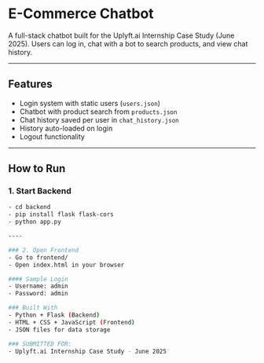 # E-Commerce Chatbot

A full-stack chatbot built for the Uplyft.ai Internship Case Study (June 2025).
Users can log in, chat with a bot to search products, and view chat history.

----

## Features
- Login system with static users (`users.json`)
- Chatbot with product search from `products.json`
- Chat history saved per user in `chat_history.json`
- History auto-loaded on login
- Logout functionality

----

## How to Run

### 1. Start Backend
```bash
- cd backend
- pip install flask flask-cors
- python app.py

----

### 2. Open Frontend
- Go to frontend/
- Open index.html in your browser

#### Sample Login
- Username: admin
- Password: admin

### Built With
- Python + Flask (Backend)
- HTML + CSS + JavaScript (Frontend)
- JSON files for data storage

### SUBMITTED FOR:
- Uplyft.ai Internship Case Study - June 2025
